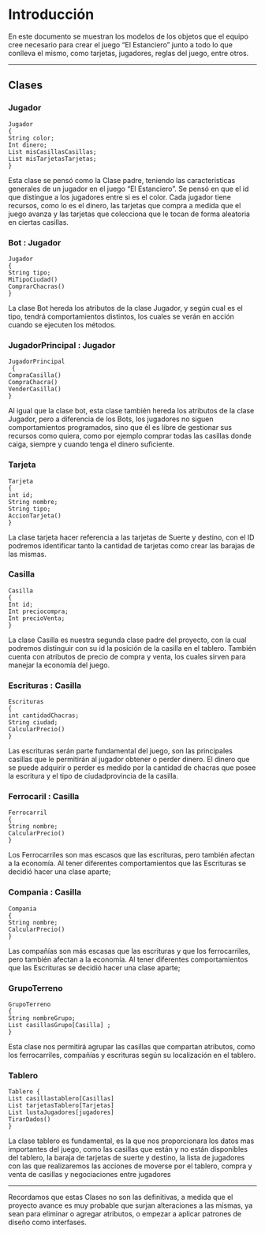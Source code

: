 # Introducción
En este documento se muestran los modelos de los objetos que el equipo cree necesario para  crear el juego “El Estanciero”  junto a todo lo que conlleva el mismo, como tarjetas, jugadores, reglas del juego, entre otros.
___
## Clases
### Jugador
~~~
Jugador
{
String color;
Int dinero;
List misCasillasCasillas;
List misTarjetasTarjetas;
} 
~~~
Esta clase se pensó como la Clase padre, teniendo las características generales de un jugador en el  juego “El Estanciero”. Se pensó en que el id que distingue a los jugadores entre si es el color.
 Cada jugador tiene recursos, como lo es el dinero, las tarjetas que compra a medida que el juego avanza y las tarjetas que colecciona que le tocan de forma aleatoria en ciertas casillas.
### Bot : Jugador
~~~
Jugador
{
String tipo;
MiTipoCiudad()
ComprarChacras()
} 
~~~
La clase Bot hereda los atributos de la clase Jugador, y según cual es el tipo, tendrá comportamientos distintos, los cuales se verán en acción cuando se ejecuten los métodos.
### JugadorPrincipal : Jugador
~~~
JugadorPrincipal
 {
CompraCasilla()
CompraChacra()
VenderCasilla() 
} 
~~~
Al igual que la clase bot, esta clase también hereda los atributos de la clase Jugador, pero a diferencia de los Bots, los jugadores no siguen comportamientos programados, sino que él es libre de gestionar sus recursos como quiera, como por ejemplo comprar todas las casillas donde caiga, siempre y cuando tenga el dinero suficiente.
### Tarjeta
~~~
Tarjeta
{
int id;
String nombre;
String tipo;
AccionTarjeta()
} 
~~~
La clase tarjeta hacer referencia a las tarjetas de Suerte y destino, con el ID podremos identificar tanto la cantidad de tarjetas como crear las barajas de las mismas.
### Casilla
~~~
Casilla
{
Int id;
Int preciocompra;
Int precioVenta;
}
~~~
La clase Casilla es nuestra segunda clase padre del proyecto, con la cual podremos distinguir con su id la posición de la casilla en el tablero. También cuenta con atributos de precio de compra y venta, los cuales sirven para manejar la economía del juego.
### Escrituras : Casilla
~~~
Escrituras
{
int cantidadChacras;
String ciudad;
CalcularPrecio()
}
~~~
Las escrituras serán parte fundamental del juego, son las principales casillas que le permitirán al jugador obtener o perder dinero. El dinero que se puede adquirir o perder es medido por la cantidad de chacras que posee la escritura y el tipo de ciudadprovincia de la casilla.
### Ferrocaril : Casilla
~~~
Ferrocarril
{
String nombre;
CalcularPrecio()
}
~~~
Los Ferrocarriles son mas escasos que las escrituras, pero también afectan a la economía. Al tener diferentes comportamientos que las Escrituras se decidió hacer una clase aparte;
### Compania : Casilla
~~~
Compania
{
String nombre;
CalcularPrecio()
}
~~~

Las compañías son más escasas que las escrituras y que los ferrocarriles, pero también afectan a la economía. Al tener diferentes comportamientos que las Escrituras se decidió hacer una clase aparte;
### GrupoTerreno
~~~
GrupoTerreno 
{
String nombreGrupo;
List casillasGrupo[Casilla] ;
}
~~~
Esta clase nos permitirá agrupar las casillas que compartan atributos, como los ferrocarriles, compañías y escrituras según su localización en el tablero.
### Tablero
~~~
Tablero {
List casillastablero[Casillas]
List tarjetasTablero[Tarjetas]
List lustaJugadores[jugadores]
TirarDados()
}
~~~
La clase tablero es fundamental, es la que nos proporcionara los datos mas importantes del juego, como las casillas que están y no están disponibles del tablero, la baraja de tarjetas de suerte y destino, la lista de jugadores con las que realizaremos las acciones de moverse por el tablero, compra y venta de casillas y negociaciones entre jugadores
___
Recordamos que estas Clases no son las definitivas, a medida que el proyecto avance es muy probable que surjan alteraciones a las mismas, ya sean para eliminar o agregar atributos, o empezar a aplicar patrones de diseño como interfases. 
